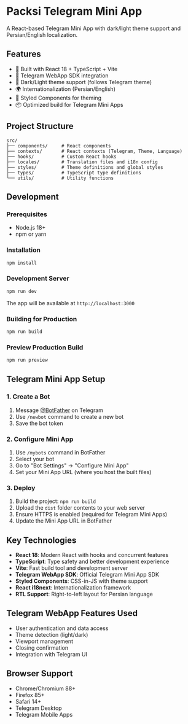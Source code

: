 # Packsi Telegram Mini App

A React-based Telegram Mini App with dark/light theme support and Persian/English localization.

## Features

- 🚀 Built with React 18 + TypeScript + Vite
- 📱 Telegram WebApp SDK integration
- 🌙 Dark/Light theme support (follows Telegram theme)
- 🌍 Internationalization (Persian/English)
- 💅 Styled Components for theming
- 📦 Optimized build for Telegram Mini Apps

## Project Structure

```
src/
├── components/     # React components
├── contexts/       # React contexts (Telegram, Theme, Language)
├── hooks/          # Custom React hooks
├── locales/        # Translation files and i18n config
├── styles/         # Theme definitions and global styles
├── types/          # TypeScript type definitions
└── utils/          # Utility functions
```

## Development

### Prerequisites

- Node.js 18+ 
- npm or yarn

### Installation

```bash
npm install
```

### Development Server

```bash
npm run dev
```

The app will be available at `http://localhost:3000`

### Building for Production

```bash
npm run build
```

### Preview Production Build

```bash
npm run preview
```

## Telegram Mini App Setup

### 1. Create a Bot

1. Message [@BotFather](https://t.me/BotFather) on Telegram
2. Use `/newbot` command to create a new bot
3. Save the bot token

### 2. Configure Mini App

1. Use `/mybots` command in BotFather
2. Select your bot
3. Go to "Bot Settings" → "Configure Mini App"
4. Set your Mini App URL (where you host the built files)

### 3. Deploy

1. Build the project: `npm run build`
2. Upload the `dist` folder contents to your web server
3. Ensure HTTPS is enabled (required for Telegram Mini Apps)
4. Update the Mini App URL in BotFather

## Key Technologies

- **React 18**: Modern React with hooks and concurrent features
- **TypeScript**: Type safety and better development experience
- **Vite**: Fast build tool and development server
- **Telegram WebApp SDK**: Official Telegram Mini App SDK
- **Styled Components**: CSS-in-JS with theme support
- **React i18next**: Internationalization framework
- **RTL Support**: Right-to-left layout for Persian language

## Telegram WebApp Features Used

- User authentication and data access
- Theme detection (light/dark)
- Viewport management
- Closing confirmation
- Integration with Telegram UI

## Browser Support

- Chrome/Chromium 88+
- Firefox 85+
- Safari 14+
- Telegram Desktop
- Telegram Mobile Apps
